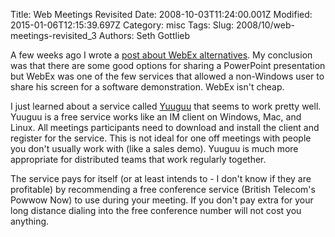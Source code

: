 Title: Web Meetings Revisited
Date: 2008-10-03T11:24:00.001Z
Modified: 2015-01-06T12:15:39.697Z
Category: misc
Tags: 
Slug: 2008/10/web-meetings-revisited_3
Authors: Seth Gottlieb

A few weeks ago I wrote a [post about WebEx alternatives](http://blog.contenthere.net/2008/06/watch-out-webex.html).  My conclusion was that there are some good options for sharing a PowerPoint presentation but WebEx was one of the few services that allowed a non-Windows user to share his screen for a software demonstration.  WebEx isn't cheap.  
  
I just learned about a service called [Yuuguu](http://yuuguu.com) that seems to work pretty well.  Yuuguu is a free service works like an IM client on Windows, Mac, and Linux.  All meetings participants need to download and install the client and register for the service.  This is not ideal for one off meetings with people you don't usually work with (like a sales demo).   Yuuguu is much more appropriate for distributed teams that work regularly together.    
  
The service pays for itself (or at least intends to - I don't know if they are profitable) by recommending a free conference service (British Telecom's Powwow Now) to use during your meeting.  If you don't pay extra for your long distance dialing into the free conference number will not cost you anything.   
  
